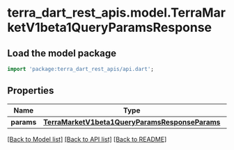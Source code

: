 # terra_dart_rest_apis.model.TerraMarketV1beta1QueryParamsResponse

## Load the model package
```dart
import 'package:terra_dart_rest_apis/api.dart';
```

## Properties
Name | Type | Description | Notes
------------ | ------------- | ------------- | -------------
**params** | [**TerraMarketV1beta1QueryParamsResponseParams**](TerraMarketV1beta1QueryParamsResponseParams.md) |  | [optional] 

[[Back to Model list]](../README.md#documentation-for-models) [[Back to API list]](../README.md#documentation-for-api-endpoints) [[Back to README]](../README.md)


